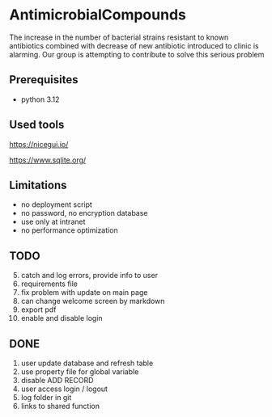 # AntimicrobialCompounds
The increase in the number of bacterial strains resistant to known antibiotics combined with decrease of new antibiotic introduced to clinic is alarming. Our group is attempting to contribute to solve this serious problem

## Prerequisites 
- python 3.12
## Used tools 
https://nicegui.io/

https://www.sqlite.org/

## Limitations
- no deployment script   
- no password, no encryption database 
- use only at intranet
- no performance optimization
## TODO
5. catch and log errors, provide info to user
7. requirements file
8. fix problem with update on  main page
9. can change welcome screen by markdown
10. export pdf
12. enable and disable login

## DONE
1. user update database and refresh table
6. use property file for global variable
9. disable ADD RECORD
10. user access login / logout
4. log folder in git
11. links to shared function

  
